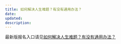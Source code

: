 ```yaml
---
title: 如何解决人生难题？有没有通用办法？
date: 
updated: 
description:
---
```


最新版报名入口请见[如何解决人生难题？有没有通用办法？](/sunnylife/2212) 
